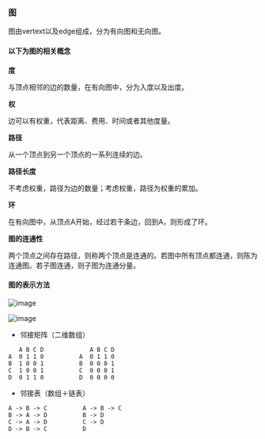### 图

图由vertext以及edge组成，分为有向图和无向图。

#### 以下为图的相关概念

**度**

与顶点相邻的边的数量，在有向图中，分为入度以及出度。

**权**

边可以有权重，代表距离、费用、时间或者其他度量。

**路径**

从一个顶点到另一个顶点的一系列连续的边。

**路径长度**

不考虑权重，路径为边的数量；考虑权重，路径为权重的累加。

**环**

在有向图中，从顶点A开始，经过若干条边，回到A，则形成了环。

**图的连通性**

两个顶点之间存在路径，则称两个顶点是连通的。若图中所有顶点都连通，则陈为连通图。若子图连通，则子图为连通分量。

#### 图的表示方法

![image](https://github.com/iamdurant/iamdurant.github.io/assets/107034526/529b5331-1c1a-4c08-be91-ffb3fa23dcd3)

![image](https://github.com/iamdurant/iamdurant.github.io/assets/107034526/86efe12c-09d9-4c63-a985-9f62aded701e)


- 邻接矩阵（二维数组）

```text
   A B C D             A B C D
A  0 1 1 0          A  0 1 1 0
B  1 0 0 1          B  0 0 0 1
C  1 0 0 1          C  0 0 0 1
D  0 1 1 0          D  0 0 0 0
```

- 邻接表（数组＋链表）

```text
A -> B -> C          A -> B -> C
B -> A -> D          B -> D
C -> A -> D          C -> D
D -> B -> C          D
```